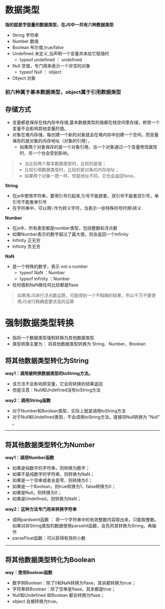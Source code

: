 # 数据类型
**指的就是字面量的数据类型，在JS中一共有六种数据类型**

- String 字符串
- Number 数值
- Boolean  布尔值,true/false
- Undefined  未定义,当声明一个变量并未给它赋值时	
    - typeof undefined ： undefined
- Null  空值，专门用来表示一个非空的对象
    - typeof Null ： object
- Object 对象
### 前六种属于基本数据类型，object属于引用数据类型
## 存储方式
- 变量都是保存在栈内存中存储,基本数据类型的值都在栈空间里存储，修改一个变量不会影响其他变量的值。
- 对象在堆内存储，每创建一个新的对象就会在堆内存中创建一个空间，而变量保存的是对象的内存地址（对象的引用），
    - 如果两个对象保存的是一个对象引用，当一个对象通过一个变量修改属性时，另一个也会受到影响。

>- 当比较两个基本数据类型时，比较的是值；
>- 比较引用数据类型时，比较的是对象的内存地址；
>- 如果两个对象一摸一样，但是地址不同，它也会返回false。

**String** 
- 在js中使用字符串，要用引号引起来,引号不能嵌套，双引号不能套双引号，单引号不能套单引号
- 在字符串中，可以用\ 作为转义字符，当表示一些特殊符号时用\转义

**Number** 
- 在js中，所有类型都是number类型，包括整数和浮点数
- 如果Number表示的数字超过了最大值，则会返回一个Infinity 
- Infinity 正无穷
- Infinity 负无穷

**NaN**
- 是一个特殊的数字，表示 not a number
    - typeof NaN ：Number
    - typeof Infinity ：Number
- 任何值和NaN做任何比较都是flase

>如果用JS进行浮点数运算，可能得到一个不精确的结果，所以千万不要使用JS进行精确度要求高的运算

# 强制数据类型转换
- 指将一个数据类型强制转换为其他数据类型
- 类型转换主要为： 将其他数据类型转换为 String、Number、Boolean
## 将其他数据类型转化为String
**way1：调用被转换数据类型的toString方法。**
- 该方法不会影响原变量，它会将转换的结果返回
- 但是注意：Null和Undefined没有toString方法

**way2：调用String函数**
- 对于Number和Boolean类型，实际上就是调用toString方法
- 对于Null和Undefined类型，不会调用toString方法，直接将Null转换为 “Null” 。
---
## 将其他数据类型转化为Number
**way1：调用Number函数**
- 如果是纯数字的字符串，则转换为数字；
- 如果不是纯数字的字符串，则转换为NaN；
- 如果是一个空串或者全是零，则转换为0；
- 如果是一个Boolean，则true转换为1，false转换为0；
- 如果是Null，则转换为0；
- 如果是Undefined，则转换为NaN；

**way2：这种方法专门用来转换字符串**
- 调用pardseInt函数 ： 将一个字符串中的有效整数内容取出来，只能取整数。
如果对非String类型的数据使用parseInt函数，会先将其转换为String，再操作
- parseFloat函数：可以获得有效的小数
---
## 将其他数据类型转化为Boolean
**way：使用Boolean函数**
- 数字转Boolean：除了0和NaN转换为flase，其余都转换为true；
- 字符串转Boolean：除了空串是flase，其余都是true；
- Null和Undefined 转Boolean 都会转换为flase；
- object 会被转换为true。

